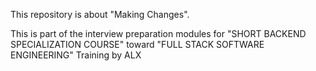 This repository is about "Making Changes".

This is part of the interview preparation modules for "SHORT BACKEND SPECIALIZATION COURSE" toward "FULL STACK SOFTWARE ENGINEERING" Training by ALX
